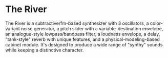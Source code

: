 # The River

The River is a subtractive/fm-based synthesizer with 3
oscillators, a color-variant noise generator, a pitch slider with
a variable-destination envelope, an analogue-style
lowpass/bandpass filter, a loudness envelope, a delay,
"tank-style" reverb with unique features, and a
physical-modeling-based cabinet module. It's designed to produce
a wide range of "synthy" sounds while keeping a distinctive
character.
